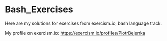# Bash_Exercises

Here are my solutions for exercises from exercism.io, bash language track.

My profile on exercism.io:
https://exercism.io/profiles/PiotrBejenka
